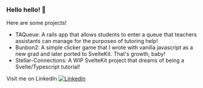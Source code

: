 ### Hello hello! 🌱

Here are some projects!
 - TAQueue: A rails app that allows students to enter a queue that teachers assistants can manage for the purposeo of tutoring help!
 - Bunbon2: A simple clicker game that I wrote with vanilla javascript as a new grad and later ported to SvelteKit. That's growth, baby!
 - Stellar-Connections: A WIP SvelteKit project that dreams of being a Svelte/Typescript tutorial!

Visit me on LinkedIn
[![Linkedin](https://img.shields.io/badge/LinkedIn-0077B5?style=for-the-badge&logo=linkedin&logoColor=white)](https://www.linkedin.com/in/sara-chadwick/)
